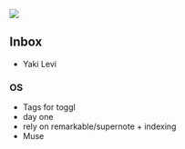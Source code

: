 



![](https://i.imgur.com/kD39jAO.png)


## Inbox

- Yaki Levi
### OS
- Tags for toggl
- day one
- rely on remarkable/supernote  + indexing 
- Muse
